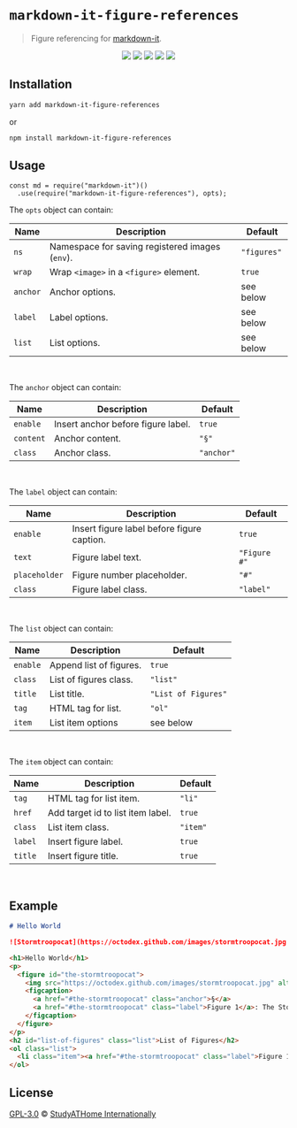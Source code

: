 # `markdown-it-figure-references`

> Figure referencing for [markdown-it](https://github.com/markdown-it/markdown-it).

<div>
  <p align="center">
    <img src="https://raw.githubusercontent.com/studyathome-internationally/markdown-it-plugins/master/packages/markdown-it-figure-references/coverage/badge-branches.svg">
    <img src="https://raw.githubusercontent.com/studyathome-internationally/markdown-it-plugins/master/packages/markdown-it-figure-references/coverage/badge-functions.svg">
    <img src="https://raw.githubusercontent.com/studyathome-internationally/markdown-it-plugins/master/packages/markdown-it-figure-references/coverage/badge-lines.svg">
    <img src="https://raw.githubusercontent.com/studyathome-internationally/markdown-it-plugins/master/packages/markdown-it-figure-references/coverage/badge-statements.svg">
    <a href="https://raw.githubusercontent.com/studyathome-internationally/markdown-it-plugins/master/packages/markdown-it-figure-references/LICENSE" target="_blank">
      <img src="https://badgen.net/github/license/studyathome-internationally/markdown-it-plugins">
    </a>
  </p>
</div>

## Installation

```sh
yarn add markdown-it-figure-references
```

or

```sh
npm install markdown-it-figure-references
```

## Usage

```
const md = require("markdown-it")()
  .use(require("markdown-it-figure-references"), opts);
```

<!-- See a [demo as JSFiddle](https://jsfiddle.net/fke71wm4/2/). -->

The `opts` object can contain:

| Name     | Description                                     | Default     |
| -------- | ----------------------------------------------- | ----------- |
| `ns`     | Namespace for saving registered images (`env`). | `"figures"` |
| `wrap`   | Wrap `<image>` in a `<figure>` element.         | `true`      |
| `anchor` | Anchor options.                                 | see below   |
| `label`  | Label options.                                  | see below   |
| `list`   | List options.                                   | see below   |

<br/>

The `anchor` object can contain:

| Name      | Description                        | Default    |
| --------- | ---------------------------------- | ---------- |
| `enable`  | Insert anchor before figure label. | `true`     |
| `content` | Anchor content.                    | `"§"`      |
| `class`   | Anchor class.                      | `"anchor"` |

<br/>

The `label` object can contain:

| Name          | Description                                | Default      |
| ------------- | ------------------------------------------ | ------------ |
| `enable`      | Insert figure label before figure caption. | `true`       |
| `text`        | Figure label text.                         | `"Figure #"` |
| `placeholder` | Figure number placeholder.                 | `"#"`        |
| `class`       | Figure label class.                        | `"label"`    |

<br/>

The `list` object can contain:

| Name     | Description             | Default             |
| -------- | ----------------------- | ------------------- |
| `enable` | Append list of figures. | `true`              |
| `class`  | List of figures class.  | `"list"`            |
| `title`  | List title.             | `"List of Figures"` |
| `tag`    | HTML tag for list.      | `"ol"`              |
| `item`   | List item options       | see below           |

<br/>

The `item` object can contain:

| Name    | Description                       | Default  |
| ------- | --------------------------------- | -------- |
| `tag`   | HTML tag for list item.           | `"li"`   |
| `href`  | Add target id to list item label. | `true`   |
| `class` | List item class.                  | `"item"` |
| `label` | Insert figure label.              | `true`   |
| `title` | Insert figure title.              | `true`   |

<br/>

## Example

```md
# Hello World

![Stormtroopocat](https://octodex.github.com/images/stormtroopocat.jpg "The Stormtroopocat")
```

```html
<h1>Hello World</h1>
<p>
  <figure id="the-stormtroopocat">
    <img src="https://octodex.github.com/images/stormtroopocat.jpg" alt="Stormtroopocat" title="The Stormtroopocat" />
    <figcaption>
      <a href="#the-stormtroopocat" class="anchor">§</a>
      <a href="#the-stormtroopocat" class="label">Figure 1</a>: The Stormtroopocat
    </figcaption>
  </figure>
</p>
<h2 id="list-of-figures" class="list">List of Figures</h2>
<ol class="list">
  <li class="item"><a href="#the-stormtroopocat" class="label">Figure 1</a>: The Stormtroopocat</li>
</ol>
```

## License

[GPL-3.0](https://github.com/studyathome-internationally/vuepress-plugins/blob/master/LICENSE) &copy; [StudyATHome Internationally](https://github.com/studyathome-internationally/)

